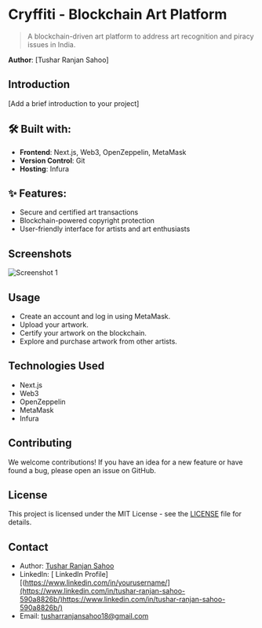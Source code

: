 # Cryffiti - Blockchain Art Platform

> A blockchain-driven art platform to address art recognition and piracy issues in India.

**Author**: [Tushar Ranjan Sahoo]

## Introduction

[Add a brief introduction to your project]

## 🛠️ Built with:

- **Frontend**: Next.js, Web3, OpenZeppelin, MetaMask
- **Version Control**: Git
- **Hosting**: Infura

## ✨ Features:

- Secure and certified art transactions
- Blockchain-powered copyright protection
- User-friendly interface for artists and art enthusiasts



## Screenshots

![Screenshot 1]([/screenshots/screenshot1.png](https://raw.githubusercontent.com/Tushar-Ranjan-Sahoo/https---github.com-Tushar-Ranjan-Sahoo-Hackathon-Cryffiti/master/github%20images/home%20page.png))


## Usage

- Create an account and log in using MetaMask.
- Upload your artwork.
- Certify your artwork on the blockchain.
- Explore and purchase artwork from other artists.

## Technologies Used

- Next.js
- Web3
- OpenZeppelin
- MetaMask
- Infura

## Contributing

We welcome contributions! If you have an idea for a new feature or have found a bug, please open an issue on GitHub.

## License

This project is licensed under the MIT License - see the [LICENSE](LICENSE) file for details.

## Contact

- Author: [Tushar Ranjan Sahoo](https://github.com/Tushar-Ranjan-Sahoo)
- LinkedIn: [ LinkedIn Profile][(https://www.linkedin.com/in/yourusername/](https://www.linkedin.com/in/tushar-ranjan-sahoo-590a8826b/)https://www.linkedin.com/in/tushar-ranjan-sahoo-590a8826b/)
- Email: tusharranjansahoo18@gmail.com



